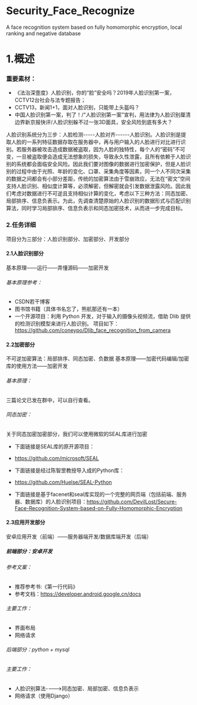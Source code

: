 # Security_Face_Recognize
A face recognition system based on fully homomorphic encryption, local ranking and  negative database

# 1.概述

### 重要素材：

 - 《法治深壹度》人脸识别，你的“脸”安全吗？2019年人脸识别第一案，CCTV12台社会与法专题报告；
 -  CCTV13，新闻1+1，面对人脸识别，只能带上头盔吗？ 
 - 中国人脸识别第一案，判了！/“人脸识别第一案”宣判，用法律为人脸识别厘清边界新京报快评/人脸识别躲不过一张3D面具，安全风险到底有多大？

人脸识别系统分为三步：人脸检测-----人脸对齐------人脸识别。人脸识别是提取人脸的一系列特征数据存取在服务器中，再与用户输入的人脸进行对比进行识别。若服务器被攻击造成数据被盗取，因为人脸的独特性，每个人的“密码”不可变，一旦被盗取便会造成无法想象的损失，导致永久性泄露，且所有依赖于人脸识别的系统都会面临安全风险。因此我们要对图像的数据进行加密保护，但是人脸识别的过程中由于光照、年龄的变化、口罩、采集角度等因素，同一个人不同次采集的数据之间都会有小部分差距，传统的加密算法由于雪崩效应，无法在“密文”空间支持人脸识别、相似度计算等，必须解密，但解密就会引发数据泄露风险。因此我们考虑对数据进行不可逆且支持相似计算的变化，考虑以下三种方法：同态加密、局部排序、信息负表示。为此，先调查清楚原始的人脸识别的数据形式与匹配识别算法，同时学习局部排序、信息负表示和同态加密技术，从而进一步完成目标。

### 2.任务详细
项目分为三部分：人脸识别部分、加密部分、开发部分

#### 2.1人脸识别部分
基本原理——运行——弄懂源码——加密开发
###### 基本原理参考：
- CSDN若干博客
- 图书馆书籍（具体书名忘了，熊航那还有一本）
- 一个开源项目：利用 Python 开发，对于输入的摄像头视频流，借助 Dlib 提供的检测识别模型来进行人脸识别。
项目如下：
https://github.com/coneypo/Dlib_face_recognition_from_camera


#### 2.2加密部分
不可逆加密算法：局部排序、同态加密、负数据
基本原理——加密代码编辑/加密库的使用方法——加密开发
###### 基本原理：
三篇论文已发在群中，可以自行查看。
###### 同态加密：
关于同态加密加密部分，我们可以使用微软的SEAL库进行加密
- 下面链接是SEAL库的原开源项目：
- https://github.com/microsoft/SEAL

- 下面链接是经过陈智罡教授导入成的Python库：
- https://github.com/Huelse/SEAL-Python

- 下面链接是基于facenet和seal库实现的一个完整的网页端（包括前端、服务器、数据库）的人脸识别项目：https://github.com/DevilLost/Secure-Face-Recognition-System-based-on-Fully-Homomorphic-Encryption


#### 2.3应用开发部分
安卓应用开发（前端）——服务器端开发/数据库端开发（后端）
##### 前端部分：安卓开发
###### 参考文案：
- 推荐参考书:《第一行代码》
- 参考文档：https://developer.android.google.cn/docs

###### 主要工作：
- 界面布局
- 网络请求

###### 后端部分：python + mysql 
###### 主要工作：
- 人脸识别算法---->同态加密、局部加密、信息负表示
- 网络请求（使用Django）

